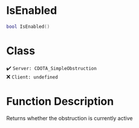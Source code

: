 # IsEnabled
```lua
bool IsEnabled()
```
# Class
✔️ `Server: CDOTA_SimpleObstruction`  
❌ `Client: undefined`  

# Function Description
Returns whether the obstruction is currently active
